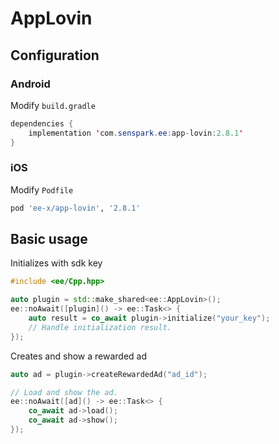 # AppLovin
## Configuration
### Android
Modify `build.gradle`
```java
dependencies {
    implementation 'com.senspark.ee:app-lovin:2.8.1'
}
```

### iOS
Modify `Podfile`
```ruby
pod 'ee-x/app-lovin', '2.8.1'
```

## Basic usage
Initializes with sdk key
```cpp
#include <ee/Cpp.hpp>

auto plugin = std::make_shared<ee::AppLovin>();
ee::noAwait([plugin]() -> ee::Task<> {
    auto result = co_await plugin->initialize("your_key");
    // Handle initialization result.
});
```

Creates and show a rewarded ad
```cpp
auto ad = plugin->createRewardedAd("ad_id");

// Load and show the ad.
ee::noAwait([ad]() -> ee::Task<> {
    co_await ad->load();
    co_await ad->show();
});
```